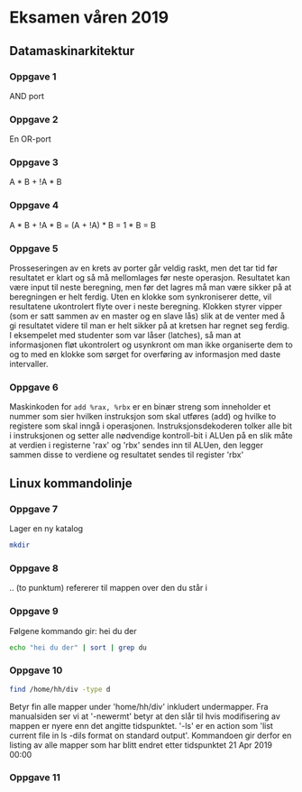 # Eksamen våren 2019

## Datamaskinarkitektur

### Oppgave 1

AND port

### Oppgave 2

En OR-port

### Oppgave 3

A * B + !A * B

### Oppgave 4

A * B + !A * B = (A + !A) * B = 1 * B = B

### Oppgave 5

Prosseseringen av en krets av porter går veldig raskt, men det tar tid før resultatet er klart og så må mellomlages
før neste operasjon. Resultatet kan være input til neste beregning, men før det lagres må man være sikker på at
beregningen er helt ferdig. Uten en klokke som synkroniserer dette, vil resultatene ukontrolert flyte over i neste
beregning. Klokken styrer vipper (som er satt sammen av en master og en slave lås) slik at de venter med å gi
resultatet videre til man er helt sikker på at kretsen har regnet seg ferdig. I eksempelet med studenter som var låser
(latches), så man at informasjonen fløt ukontrolert og usynkront om man ikke organiserte dem to og to med en klokke
som sørget for overføring av informasjon med daste intervaller.

### Oppgave 6

Maskinkoden for ```add %rax, %rbx``` er en binær streng som inneholder et nummer som sier hvilken instruksjon som skal
utføres (add) og hvilke to registere som skal inngå i operasjonen. Instruksjonsdekoderen tolker alle bit i
instruksjonen og setter alle nødvendige kontroll-bit i ALUen på en slik måte at verdien i registerne 'rax' og 'rbx'
sendes inn til ALUen, den legger sammen disse to verdiene og resultatet sendes til register 'rbx'

## Linux kommandolinje

### Oppgave 7

Lager en ny katalog
```Bash
mkdir
```

### Oppgave 8

.. (to punktum) refererer til mappen over den du står i

### Oppgave 9

Følgene kommando gir: hei du der
```Bash
echo "hei du der" | sort | grep du
```

### Oppgave 10

```Bash
find /home/hh/div -type d
```
Betyr fin alle mapper under 'home/hh/div' inkludert undermapper. Fra manualsiden ser vi at '-newermt' betyr at den
slår til hvis modifisering av mappen er nyere enn det angitte tidspunktet. '-ls' er en action som
'list current file in ls -dils format on standard output'. Kommandoen gir derfor en listing av alle mapper som har
blitt endret etter tidspunktet 21 Apr 2019 00:00

### Oppgave 11


